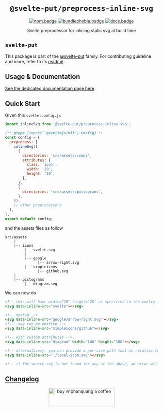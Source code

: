 <div align="center">

# `@svelte-put/preprocess-inline-svg`

[![npm.badge]][npm] [![bundlephobia.badge]][bundlephobia] [![docs.badge]][docs]

Svelte preprocessor for inlining static svg at build time

</div>

## `svelte-put`

This package is part of the [@svelte-put][github.monorepo] family. For contributing guideline and more, refer to its [readme][github.monorepo].

## Usage & Documentation

[See the dedicated documentation page here][docs].

## Quick Start

Given this `svelte.config.js`

```javascript
import inlineSvg from '@svelte-put/preprocess-inline-svg';

/** @type {import('@sveltejs/kit').Config} */
const config = {
  preprocess: [
    inlineSvg([
      {
        directories: 'src/assets/icons',
        attributes: {
          class: 'icon',
          width: '20',
          height: '20',
        },
      },
      {
        directories: 'src/assets/pictograms',
      },
    ]),
    // other preprocessors
  ],
};
export default config;
```

and the assets files as follow

```tree
src/assets
    |
    |-- icons
         |-- svelte.svg
         |
         |-- google
               |-- arrow-right.svg
         |-- simpleicons
               |-- github.svg
    |
    |-- pictograms
         |-- diagram.svg
```

We can now do

```html
<!-- this will have width="20" height="20" as specified in the config -->
<svg data-inline-src="svelte"></svg>

<!-- nested -->
<svg data-inline-src="google/arrow-right.svg"></svg>
<!-- .svg can be omitted -->
<svg data-inline-src="simpleicons/github"></svg>

<!-- with custom attributes -->
<svg data-inline-src="diagram" width="100" height="100"></svg>

<!-- alternatively, you can provide a per-case path that is relative to the current source file -->
<svg data-inline-src="./local-icon.svg"></svg>

<!-- if the source svg is not found for any of the above, an error will be thrown -->
```

## [Changelog][github.changelog]

<p align="center">
  <a href="https://www.buymeacoffee.com/vnphanquang" target="_blank">
    <img
      src="https://cdn.buymeacoffee.com/buttons/v2/default-yellow.png"
      height="60"
      width="217"
      alt="buy vnphanquang a coffee"
    />
  </a>
</p>

<!-- github specifics -->

[github.monorepo]: https://github.com/vnphanquang/svelte-put
[github.changelog]: https://github.com/vnphanquang/svelte-put/blob/main/packages/actions/preprocess-inline-svg/CHANGELOG.md
[github.issues]: https://github.com/vnphanquang/svelte-put/issues?q=

<!-- heading badge -->

[npm.badge]: https://img.shields.io/npm/v/@svelte-put/preprocess-inline-svg
[npm]: https://www.npmjs.com/package/@svelte-put/preprocess-inline-svg
[bundlephobia.badge]: https://img.shields.io/bundlephobia/minzip/@svelte-put/preprocess-inline-svg?label=minzipped
[bundlephobia]: https://bundlephobia.com/package/@svelte-put/preprocess-inline-svg
[docs]: https://svelte-put.vnphanquang.com/docs/preprocess-inline-svg
[docs.badge]: https://img.shields.io/badge/-Docs%20Site-blue
